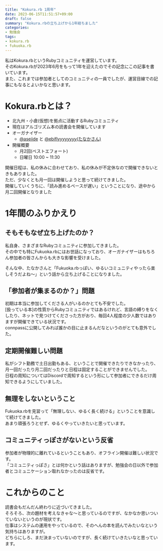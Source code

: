 ```yaml
---
title: "Kokura.rb 1周年"
date: 2023-06-15T11:51:57+09:00
draft: false
summary: "Kokura.rbの立ち上げから1年経ちました"
categories:
- 勉強会
tags:
- kokura.rb
- fukuoka.rb
---
```

私はKokura.rbというRubyコミュニティを運営しています。  
そのKokura.rbが2023年6月をもって1年を迎えたのでその記念にこの記事を書いています。  
また、これまでは参加者としてのコミュニティの一員でしたが、運営目線での記事にもなるとよいかなと思います。  

# Kokura.rbとは？
- 北九州・小倉(仮想)を拠点に活動するRubyコミュニティ
- 現在はアルゴリズム本の読書会を開催しています
- オーガナイザー
  - [@aseiide](https://twitter.com/Aseiide) と [@ebiflyyyyyyyy(たなかさん)](https://twitter.com/ebiflyyyyyyyy)
- 開催概要
  - 月2回(ベストエフォート)
  - 日曜日 10:00 ~ 11:30

開催日程は、私の休みに合わせており、私の休みが不定休なので開催できないときもありました。  
ただ、少なくとも月一回は開催しようと思って続けてきました。  
開催していくうちに、「読み進めるペースが遅い」ということになり、途中から月二回開催となりました  

# 1年間のふりかえり
## そもそもなぜ立ち上げたのか？

私自身、さまざまなRubyコミュニティに参加してきました。  
その中でも特にFukuoka.rbにはお世話になっており、オーガナイザーはもちろん参加者の皆さんからも大きな影響を受けました。  

そんな中、たなかさんと「Fukuoka.rbっぽい、ゆるいコミュニティやったら楽しそうだよね〜」という話から立ち上げることになりました。  

## 「参加者が集まるのか？」問題

初期は本当に参加してくださる人がいるのかとても不安でした。  
[扱っている本]の性質からRubyコミュニティではあるけれど、言語の縛りをなくしたり、ネットで見つけてくださった方がおり、毎回4人程度の少人数ではありますが開催できている状況です。  
connpassに公開してみれば誰かの目に止まるんだなというのがとても意外でした。  


## 定期開催難しい問題

私がシフト勤務で土日出勤もある、ということで開催できたりできなかったり、月一回だったり月二回だったりと日程は固定することができませんでした。  
日程の周知についてはDiscordで周知するという形にして参加者にできるだけ周知できるようにしていました。  

## 無理をしないということ

Fukuoka.rbを見習って「無理しない、ゆるく長く続ける」ということを意識して続けてきました。  
あまり頑張ろうとせず、ゆるくやっていきたいと思っています。  

## コミュニティっぽさがないという反省

参加者が物理的に離れているということもあり、オフライン開催は難しい状況です。  
「コミュニティっぽさ」とは何かという話はありますが、勉強会の日以外で参加者とコミュニケーション取れなかったのは反省です。  

# これからのこと

読書会もだんだん終わりに近づいてきました。  
そろそろ、次の題材を考えなきゃな〜と思っているのですが、なかなか思いついていないというのが現状です。  
仕事はシステムの運用をやっているので、そのへんの本を読んでみたいなという気持ちはありますが。  
どちらにしろ、まだ決まっていないのですが、長く続けていきたいなと思っています。  
